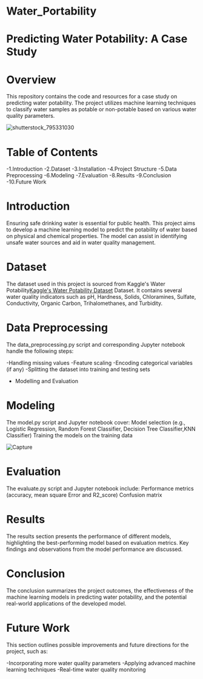 # Water_Portability

# Predicting Water Potability: A Case Study
# Overview
This repository contains the code and resources for a case study on predicting water potability. The project utilizes machine learning techniques to classify water samples as potable or non-potable based on various water quality parameters.

![shutterstock_795331030](https://github.com/danish1341/Water_Portability/assets/167858464/0f5cba0c-c391-4ff9-9d6c-a395ee628805)

# Table of Contents
-1.Introduction
-2.Dataset
-3.Installation
-4.Project Structure
-5.Data Preprocessing
-6.Modeling
-7.Evaluation
-8.Results
-9.Conclusion
-10.Future Work

# Introduction
Ensuring safe drinking water is essential for public health. This project aims to develop a machine learning model to predict the potability of water based on physical and chemical properties. The model can assist in identifying unsafe water sources and aid in water quality management.

# Dataset
The dataset used in this project is sourced from Kaggle's Water Potability[Kaggle's Water Potability Dataset](https://www.kaggle.com/adityakadiwal/water-potability)
 Dataset. It contains several water quality indicators such as pH, Hardness, Solids, Chloramines, Sulfate, Conductivity, Organic Carbon, Trihalomethanes, and Turbidity.

# Data Preprocessing
The data_preprocessing.py script and corresponding Jupyter notebook handle the following steps:

-Handling missing values
-Feature scaling
-Encoding categorical variables (if any)
-Splitting the dataset into training and testing sets
- Modelling and Evaluation
  
# Modeling

The model.py script and Jupyter notebook cover:
Model selection (e.g., Logistic Regression, Random Forest Classifier, Decision Tree Classifier,KNN Classifier)
Training the models on the training data

![Capture](https://github.com/danish1341/Water_Portability/assets/167858464/48f57ee5-4e19-45ef-b7ce-e91944411307)

# Evaluation
The evaluate.py script and Jupyter notebook include:
Performance metrics (accuracy, mean square Error and R2_score)
Confusion matrix

# Results
The results section presents the performance of different models, highlighting the best-performing model based on evaluation metrics. Key findings and observations from the model performance are discussed.

# Conclusion
The conclusion summarizes the project outcomes, the effectiveness of the machine learning models in predicting water potability, and the potential real-world applications of the developed model.

# Future Work
This section outlines possible improvements and future directions for the project, such as:

-Incorporating more water quality parameters
-Applying advanced machine learning techniques
-Real-time water quality monitoring

